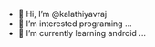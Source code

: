 - 👋 Hi, I’m @kalathiyavraj
- 👀 I’m interested programing ...
- 🌱 I’m currently learning android ...

